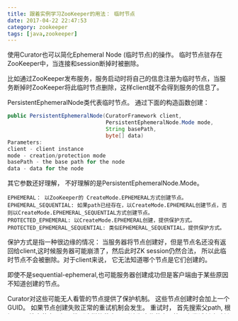 ```yaml
---
title: 跟着实例学习ZooKeeper的用法： 临时节点
date: 2017-04-22 22:47:53
category: zookeeper
tags: [java,zookeeper]
---
```

使用Curator也可以简化Ephemeral Node (临时节点)的操作。
临时节点驻存在ZooKeeper中，当连接和session断掉时被删除。

比如通过ZooKeeper发布服务，服务启动时将自己的信息注册为临时节点，当服务断掉时ZooKeeper将此临时节点删除，这样client就不会得到服务的信息了。

PersistentEphemeralNode类代表临时节点。
通过下面的构造函数创建：
```java
public PersistentEphemeralNode(CuratorFramework client,
                               PersistentEphemeralNode.Mode mode,
                               String basePath,
                               byte[] data)
Parameters:
client - client instance
mode - creation/protection mode
basePath - the base path for the node
data - data for the node
```
其它参数还好理解， 不好理解的是PersistentEphemeralNode.Mode。

    EPHEMERAL： 以ZooKeeper的 CreateMode.EPHEMERAL方式创建节点。
    EPHEMERAL_SEQUENTIAL: 如果path已经存在，以CreateMode.EPHEMERAL创建节点，否则以CreateMode.EPHEMERAL_SEQUENTIAL方式创建节点。
    PROTECTED_EPHEMERAL: 以CreateMode.EPHEMERAL创建，提供保护方式。
    PROTECTED_EPHEMERAL_SEQUENTIAL: 类似EPHEMERAL_SEQUENTIAL，提供保护方式。

保护方式是指一种很边缘的情况： 当服务器将节点创建好，但是节点名还没有返回给client,这时候服务器可能崩溃了，然后此时ZK session仍然合法， 所以此临时节点不会被删除。对于client来说， 它无法知道哪个节点是它们创建的。

即使不是sequential-ephemeral,也可能服务器创建成功但是客户端由于某些原因不知道创建的节点。

Curator对这些可能无人看管的节点提供了保护机制。 这些节点创建时会加上一个GUID。 如果节点创建失败正常的重试机制会发生。 重试时， 首先搜索父path, 根据GUID搜索节点，如果找到这样的节点， 则认为这些节点是第一次尝试创建时创建成功但丢失的节点，然后返回给调用者。

节点必须调用start方法启动。 不用时调用close方法。

PersistentEphemeralNode 内部自己处理错误状态。

我们的例子创建了两个节点，一个是临时节点，一个事持久化的节点。 可以看到， client重连后临时节点不存在了。
```java
package com.colobu.zkrecipe.node;
import java.util.concurrent.TimeUnit;
import org.apache.curator.framework.CuratorFramework;
import org.apache.curator.framework.CuratorFrameworkFactory;
import org.apache.curator.framework.recipes.nodes.PersistentEphemeralNode;
import org.apache.curator.framework.recipes.nodes.PersistentEphemeralNode.Mode;
import org.apache.curator.framework.state.ConnectionState;
import org.apache.curator.framework.state.ConnectionStateListener;
import org.apache.curator.retry.ExponentialBackoffRetry;
import org.apache.curator.test.KillSession;
import org.apache.curator.test.TestingServer;
import org.apache.curator.utils.CloseableUtils;
public class PersistentEphemeralNodeExample {
	private static final String PATH = "/example/ephemeralNode";
	private static final String PATH2 = "/example/node";
	
	public static void main(String[] args) throws Exception {
		TestingServer server = new TestingServer();
		CuratorFramework client = null;
		PersistentEphemeralNode node = null;
		try {
			client = CuratorFrameworkFactory.newClient(server.getConnectString(), new ExponentialBackoffRetry(1000, 3));
			client.getConnectionStateListenable().addListener(new ConnectionStateListener() {
				
				@Override
				public void stateChanged(CuratorFramework client, ConnectionState newState) {
					System.out.println("client state:" + newState.name());
					
				}
			});
			client.start();
			
			//http://zookeeper.apache.org/doc/r3.2.2/api/org/apache/zookeeper/CreateMode.html
			node = new PersistentEphemeralNode(client, Mode.EPHEMERAL,PATH, "test".getBytes());
			node.start();
			node.waitForInitialCreate(3, TimeUnit.SECONDS);
			String actualPath = node.getActualPath();
			System.out.println("node " + actualPath + " value: " + new String(client.getData().forPath(actualPath)));
			
			client.create().forPath(PATH2, "persistent node".getBytes());
			System.out.println("node " + PATH2 + " value: " + new String(client.getData().forPath(PATH2)));
			KillSession.kill(client.getZookeeperClient().getZooKeeper(), server.getConnectString());
			System.out.println("node " + actualPath + " doesn't exist: " + (client.checkExists().forPath(actualPath) == null));
			System.out.println("node " + PATH2 + " value: " + new String(client.getData().forPath(PATH2)));
			
		} catch (Exception ex) {
			ex.printStackTrace();
		} finally {
			CloseableUtils.closeQuietly(node);
			CloseableUtils.closeQuietly(client);
			CloseableUtils.closeQuietly(server);
		}
	}
}
```

